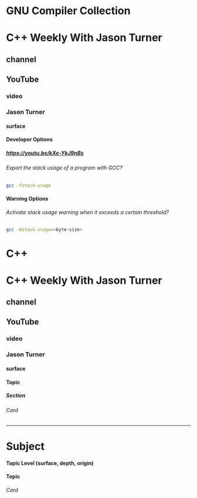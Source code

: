 # GNU Compiler Collection
# C++ Weekly With Jason Turner
## channel
## YouTube
### video
### Jason Turner
#### surface

#### Developer Options
##### https://youtu.be/kXe-YkJ9nBs
###### Export the stack usage of a program with GCC?

```sh
gcc -fstack-usage
```

#### Warning Options

###### Activate stack usage warning when it exceeds a certain threshold?

```sh
gcc -Wstack-usage=<byte-size>
```

# C++
# C++ Weekly With Jason Turner
## channel
## YouTube
### video
### Jason Turner
#### surface

#### Topic
##### Section
###### Card

---
# Subject
#### Topic Level (surface, depth, origin)
#### Topic
###### Card

